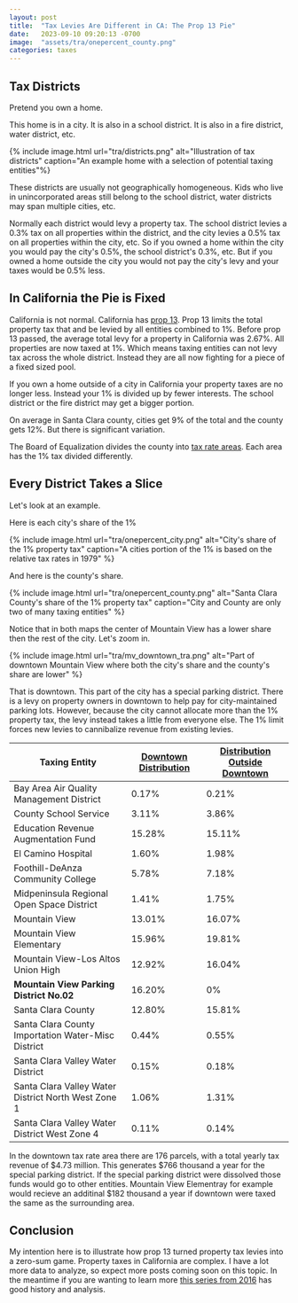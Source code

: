 ```yaml
---
layout: post
title:  "Tax Levies Are Different in CA: The Prop 13 Pie"
date:   2023-09-10 09:20:13 -0700
image:  "assets/tra/onepercent_county.png"
categories: taxes
---
```


## Tax Districts

Pretend you own a home.

This home is in a city. It is also in a school district. It is also in a fire district, water district, etc.

{% include image.html
  url="tra/districts.png"
  alt="Illustration of tax districts"
  caption="An example home with a selection of potential taxing entities"%}

These districts are usually not geographically homogeneous.
Kids who live in unincorporated areas still belong to the school district, water districts may span multiple cities, etc.

Normally each district would levy a property tax.
The school district levies a 0.3% tax on all properties within the district, and the city levies a 0.5% tax on all properties within the city, etc.
So if you owned a home within the city you would pay the city's 0.5%, the school district's 0.3%, etc. But if you owned a home outside the city
you would not pay the city's levy and your taxes would be 0.5% less.

## In California the Pie is Fixed

California is not normal. California has [prop 13](https://lao.ca.gov/Publications/Report/3497).
Prop 13 limits the total property tax that and be levied by all entities combined to 1%.
Before prop 13 passed, the average total levy for a property in California was 2.67%.
All properties are now taxed at 1%. Which means taxing entities can not levy tax across the whole district.
Instead they are all now fighting for a piece of a fixed sized pool.

If you own a home outside of a city in California your property taxes are no longer less. Instead your 1% is divided up by fewer interests.
The school district or the fire district may get a bigger portion.

On average in Santa Clara county, cities get 9% of the total and the county gets 12%.
But there is significant variation.

The Board of Equalization divides the county into [tax rate areas](https://www.boe.ca.gov/proptaxes/sprdcont.htm).
Each area has the 1% tax divided differently.

## Every District Takes a Slice

Let's look at an example.

Here is each city's share of the 1%

{% include image.html
  url="tra/onepercent_city.png"
  alt="City's share of the 1% property tax"
  caption="A cities portion of the 1% is based on the relative tax rates in 1979"
  %}

And here is the county's share.

{% include image.html
  url="tra/onepercent_county.png"
  alt="Santa Clara County's share of the 1% property tax"
  caption="City and County are only two of many taxing entities"
  %}

Notice that in both maps the center of Mountain View has a lower share then the rest of the city.
Let's zoom in.

{% include image.html
  url="tra/mv_downtown_tra.png"
  alt="Part of downtown Mountain View where both the city's share and the county's share are lower"
  %}

That is downtown. This part of the city has a special parking district.
There is a levy on property owners in downtown to help pay for city-maintained parking lots.
However, because the city cannot allocate more than the 1% property tax, the levy instead takes a little from everyone else.
The 1% limit forces new levies to cannibalize revenue from existing levies.

| Taxing Entity | [Downtown Distribution](https://payments.sccgov.org/propertytax/TaxAllocationResults?tra=005-097) | [Distribution Outside Downtown](https://payments.sccgov.org/propertytax/TaxAllocationResults?tra=005-000) |
| --- | --- | --- |
| Bay Area Air Quality Management District |0.17% |0.21% |
| County School Service |3.11% |3.86% |
| Education Revenue Augmentation Fund |15.28% |15.11% |
| El Camino Hospital |1.60% |1.98% |
| Foothill-DeAnza Community College |5.78% |7.18% |
| Midpeninsula Regional Open Space District |1.41% |1.75% |
| Mountain View |13.01% |16.07% |
| Mountain View Elementary |15.96% |19.81% |
| Mountain View-Los Altos Union High |12.92% | 16.04% |
| **Mountain View Parking District No.02** |16.20% |0% |
| Santa Clara County |12.80% |15.81% |
| Santa Clara County Importation Water-Misc District |0.44% |0.55% |
| Santa Clara Valley Water District |0.15% |0.18% |
| Santa Clara Valley Water District North West Zone 1 |1.06% |1.31% |
| Santa Clara Valley Water District West Zone 4 |0.11% |0.14% |

In the downtown tax rate area there are 176 parcels, with a total yearly tax revenue of $4.73 million.
This generates $766 thousand a year for the special parking district.
If the special parking district were dissolved those funds would go to other entities.
Mountain View Elementray for example would recieve an additinal $182 thousand a year if downtown were taxed the same as the surrounding area.

## Conclusion

My intention here is to illustrate how prop 13 turned property tax levies into a zero-sum game.
Property taxes in California are complex. I have a lot more data to analyze, so expect more posts coming soon on this topic.
In the meantime if you are wanting to learn more [this series from 2016](https://lao.ca.gov/LAOEconTax?tagId=75) has good history and analysis.
